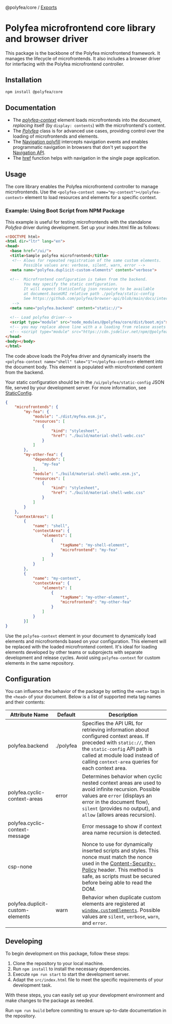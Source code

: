 @polyfea/core / [Exports](modules.md)

# Polyfea microfrontend core library and browser driver

This package is the backbone of the Polyfea microfrontend framework. It manages the lifecycle of microfrontends. It also includes a browser driver for interfacing with the Polyfea microfrontend controller.

## Installation

```bash
npm install @polyfea/core
```

## Documentation

- The [_polyfea-context_](src/components/polyfea-context/readme.md) element loads microfrontends into the document, _replacing_ itself (by `display: contents`) with the microfrontend's content.
- The [_Polyfea_](docs/classes/Polyfea.md) class is for advanced use cases, providing control over the loading of microfrontends and elements.
- The [Navigation polyfill](docs/interfaces/Navigation.md) intercepts navigation events and enables programmatic navigation in browsers that don't yet support the [Navigation API](https://developer.mozilla.org/en-US/docs/Web/API/Navigation_API).
- The [href](https://github.com/polyfea/core/blob/main/docs/modules.md#href) function helps with navigation in the single page application.

## Usage

The core library enables the Polyfea microfrontend controller to manage microfrontends. Use the `<polyfea-context name="my-context"></polyfea-context>` element to load resources and elements for a specific context.

### Example: Using Boot Script from NPM Package

This example is useful for testing microfrontends with the standalone _Polyfea_ driver during development. Set up your index.html file as follows:

```html
<!DOCTYPE html>
<html dir="ltr" lang="en">
<head>
  <base href="/ui/">
  <title>Sample polyfea microfrontend</title>
   <!-- Alows for repeated registration of the same custom elements. 
        Possible values are: verbose, silent, warn, error -->
  <meta name="polyfea.duplicit-custom-elements" content="verbose">
 
  <!--  Microfrontend configuration is taken from the backend. 
        You may specify the static configuration. 
        It will expect StaticConfig json resource to be available 
        at document.baseURI relative path ./polyfea/static-config
        See https://github.com/polyfea/browser-api/blob/main/docs/interfaces/StaticConfig.md
   -->
  <meta name="polyfea.backend" content="static://"> 
  
  <!-- Load polyfea driver-->
  <script type="module" src="node_modules/@polyfea/core/dist/boot.mjs"></script>
  <!-- you may replace above line with a a loading from release assets -->
  <!-- <script type="module" src="https://cdn.jsdelivr.net/npm/@polyfea/core@1/dist/boot.mjs"></script> -->
</head>
<body></body>
</html>
```

The code above loads the Polyfea driver and dynamically inserts the `<polyfea-context name="shell" take="1"></polyfea-context>` element into the document body. This element is populated with microfrontend content from the backend.

Your static configuration should be in the `/ui/polyfea/static-config` JSON file, served by your development server. For more information, see [StaticConfig](https://github.com/polyfea/browser-api/blob/main/docs/interfaces/StaticConfig.md).

```json
{
    "microfrontends": {
        "my-fea": {
            "module": "./dist/myfea.esm.js",
            "resources": [
                {
                    "kind": "stylesheet",
                    "href": "./build/material-shell-webc.css"
                }
            ]
        },
        "my-other-fea": {
            "dependsOn": [
                "my-fea"
            ],
            "module": "./build/material-shell-webc.esm.js",
            "resources": [
                {
                    "kind": "stylesheet",
                    "href": "./build/material-shell-webc.css"
                }
            ]
        }
    },
    "contextAreas": [
        { 
            "name": "shell",
            "contextArea": {
                "elements": [
                    {
                        "tagName": "my-shell-element",
                        "microfrontend": "my-fea"
                    }
                ]
            }
        },
        {
            "name": "my-context",
            "contextArea": {
                "elements": [
                    {
                        "tagName": "my-other-element",
                        "microfrontend": "my-other-fea"
                    }
                ]
            }
        }]
}
```

Use the `polyfea-context` element in your document to dynamically load elements and microfrontends based on your configuration. This element will be replaced with the loaded microfrontend content. It's ideal for loading elements developed by other teams or subprojects with separate development and release cycles. Avoid using `polyfea-context` for custom elements in the same repository.

## Configuration

You can influence the behavior of the package by setting the `<meta>` tags in the `<head>` of your document. Below is a list of supported meta tag names and their contents:

| Attribute Name               | Default | Description |
|----------------------------- | ------- | ----------- |
| polyfea.backend              | ./polyfea | Specifies the API URL for retrieving information about configured context areas. If preceded with `static://`, then the `static-config` API path is called at module load instead of calling `context-area` queries for each context area. |
| polyfea.cyclic-context-areas | error   | Determines behavior when cyclic nested context areas are used to avoid infinite recursion. Possible values are `error` (displays an error in the document flow), `silent` (provides no output), and `allow` (allows areas recursion). |
| polyfea.cyclic-context-message|         | Error message to show if context area name recursion is detected. |
| csp-none                    |         | Nonce to use for dynamically inserted scripts and styles. This nonce must match the nonce used in the [Content-Security-Policy](https://developer.mozilla.org/en-US/docs/Mozilla/Add-ons/WebExtensions/Content_Security_Policy) header. This method is safe, as scripts must be secured before being able to read the DOM. |
| polyfea.duplicit-custom-elements | warn | Behavior when duplicate custom elements are registered at [`window.customElements`](https://developer.mozilla.org/en-US/docs/Web/API/Window/customElements). Possible values are `silent`, `verbose`, `warn`, and `error`. |

## Developing

To begin development on this package, follow these steps:

1. Clone the repository to your local machine.
2. Run `npm install` to install the necessary dependencies.
3. Execute `npm run start` to start the development server.
4. Adapt the `src/index.html` file to meet the specific requirements of your development task.

With these steps, you can easily set up your development environment and make changes to the package as needed.

Run `npm run build` before commiting to ensure up-to-date documentation in the repository.
